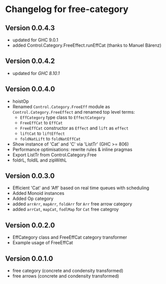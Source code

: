 # Changelog for free-category

## Version 0.0.4.3
- updated for GHC 9.0.1
- added Control.Category.FreeEffect.runEffCat (thanks to Manuel Bärenz)

## Version 0.0.4.2
- updated for *GHC 8.10.1*

## Version 0.0.4.0
- hoistOp
- Renamed `Control.Category.FreeEff` module as `Control.Category.FreeEffect`
  and renamed top level terms:
    - `EffCategory` type class to `EffectCategory`
    - `FreeEffCat` to `EffCat`
    - `FreeEffCat` constructor as `Effect` and `lift` as `effect`
    - `liftCat` to `liftEffect`
    - `foldNatLift` to `foldNatEffCat`
- Show instance of 'Cat' and 'C' via 'ListTr' (GHC >= 806)
- Performance optimisations: rewrite rules & inline pragmas
- Export ListTr from Control.Category.Free
- foldrL, foldlL and zipWithL

## Version 0.0.3.0
- Efficient 'Cat' and 'Aff' based on real time queues with scheduling
- Added Monoid instances 
- Added Op category
- added `arrArr`, `mapArr`, `foldArr` for `Arr` free arrow category
- added `arrCat`, `mapCat`, `fodlMap` for `Cat` free categroy

## Version 0.0.2.0

- EffCategory class and FreeEffCat category transformer
- Example usage of FreeEffCat

## Version 0.0.1.0
- free category (concrete and condensity transformed)
- free arrows (concrete and condensity transformed)
